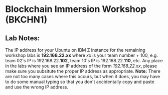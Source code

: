 # Blockchain Immersion Workshop (BKCHN1)
 
## Lab Notes:

The IP address for your Ubuntu on IBM Z instance for the remaining workshop labs is **192.168.22.xx** where *xx* is your team number + 100,  e.g.  team 02's IP is 192.168.22.**102**, team 10's IP is 192.168.22.**110**, etc. Any place in the labs where you see an IP address of the form *192.168.22.xx*, please make sure you subsitute the proper IP address as appropriate.  **Note:** There are not too many cases where this occurs, but when it does, you may have to do some manual typing so that you don't accidentally copy and paste and use the wrong IP address.
